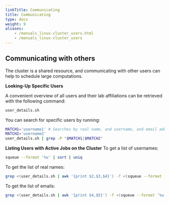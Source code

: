 ```yaml
---
linkTitle: Communicating
title: Communicating
type: docs
weight: 9
aliases:
    - /manuals_linux-cluster_users.html
    - /manuals_linux-cluster_users
---
```


## Communicating with others

The cluster is a shared resource, and communicating with other users can help to schedule large computations.

__Looking-Up Specific Users__

A convenient overview of all users and their lab affiliations can be retrieved with the following command:

```bash
user_details.sh
```

You can search for specific users by running:

```bash
MATCH1='username1' # Searches by real name, and username, and email address and PI name
MATCH2='username2'
user_details.sh | grep -P "$MATCH1|$MATCH2"
```

__Listing Users with Active Jobs on the Cluster__
To get a list of usernames:

```bash
squeue --format '%u' | sort | uniq
```

To get the list of real names:

```bash
grep <(user_details.sh | awk '{print $2,$3,$4}') -f <(squeue --format '%u' --noheader | sort | uniq) | awk '{print $1,$2}'
```

To get the list of emails:

```bash
grep <(user_details.sh | awk '{print $4,$5}') -f <(squeue --format '%u' --noheader | sort | uniq) | awk '{print $2}'
```

